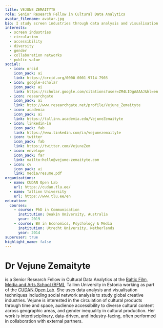 ```yaml
---
title: VEJUNE ZEMAITYTE
role: Senior Research Fellow in Cultural Data Analytics
avatar_filename: avatar.jpg
bio: I study screen industries through data analysis and visualisation.
interests:
  - screen industries
  - circulation
  - accessibility
  - diversity
  - gender
  - collaboration networks
  - public value
social:
  - icon: orcid
    icon_pack: ai
    link: https://orcid.org/0000-0001-9714-7903
  - icon: google-scholar
    icon_pack: ai
    link: https://scholar.google.com/citations?user=ZM4LIDgAAAAJ&hl=en
  - icon: researchgate
    icon_pack: ai
    link: http://www.researchgate.net/profile/Vejune_Zemaityte
  - icon: academia
    icon_pack: ai
    link: https://tallinn.academia.edu/VejuneZemaityte
  - icon: linkedin-in
    icon_pack: fab
    link: https://www.linkedin.com/in/vejunezemaityte
  - icon: twitter
    icon_pack: fab
    link: https://twitter.com/VejuneZem
  - icon: envelope
    icon_pack: far
    link: mailto:hello@vejune-zemaityte.com
  - icon: cv
    icon_pack: ai
    link: media/resume.pdf
organizations:
  - name: CUDAN Open Lab
    url: https://cudan.tlu.ee/
  - name: Tallinn University
    url: https://www.tlu.ee/en
education:
  courses:
    - course: PhD in Communication
      institution: Deakin University, Australia
      year: 2019
    - course: BA in Economics, Psychology & Media
      institution: Utrecht University, Netherlands
      year: 2014
superuser: true
highlight_name: false
---
```

# Dr Vejune Zemaityte

is a Senior Research Fellow in Cultural Data Analytics at the [Baltic Film, Media and Arts School (BFM)](https://www.tlu.ee/en/bfm), Tallinn University in Estonia working as part of the [CUDAN Open Lab](https://cudan.tlu.ee/). She uses data analysis and visualisation techniques including social network analysis to study global creative industries. Vejune is interested in the circulation of cultural products through time and space, audience accessibility to diverse cultural content across geographic areas, and gender inequality in cultural production. Her work is interdisciplinary, data-driven, and industry-facing, often performed in collaboration with external partners.